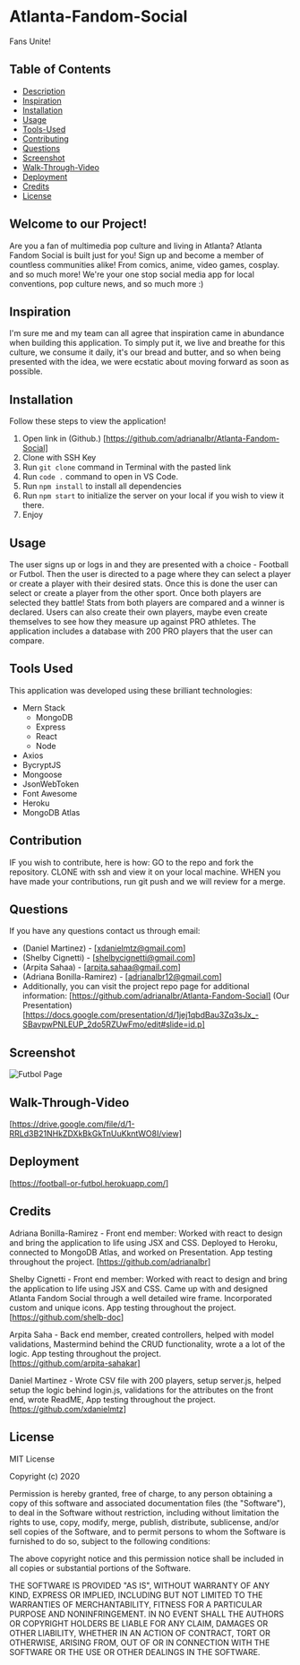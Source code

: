 # Atlanta-Fandom-Social

Fans Unite!

## Table of Contents

* [Description](#welcome-to-our-project)
* [Inspiration](#inspiration)
* [Installation](#installation)
* [Usage](#usage)
* [Tools-Used](#tools-used)
* [Contributing](#contribution)
* [Questions](#questions)
* [Screenshot](#screenshot)
* [Walk-Through-Video](#walk-through-vid)
* [Deployment](#deployment)
* [Credits](#credits)
* [License](#license)

## Welcome to our Project!

Are you a fan of multimedia pop culture and living in Atlanta? Atlanta Fandom Social is built just for you! Sign up and become a member of countless communities alike! From comics, anime, video games, cosplay. and so much more! 
We're your one stop social media app for local conventions, pop culture news, and so much more :)

## Inspiration

I'm sure me and my team can all agree that inspiration came in abundance when building this application. To simply put it, we live and breathe for this culture, we consume it daily, it's our bread and butter, and so when being presented with the idea, 
we were ecstatic about moving forward as soon as possible. 

## Installation

Follow these steps to view the application!

1. Open link in (Github.) [https://github.com/adrianalbr/Atlanta-Fandom-Social]
2. Clone with SSH Key
3. Run `git clone` command in Terminal with the pasted link
4. Run `code .` command to open in VS Code.
5. Run `npm install` to install all dependencies
6. Run `npm start` to initialize the server on your local if you wish to view it there.
7. Enjoy

## Usage

The user signs up or logs in and they are presented with a choice - Football or Futbol. Then the user is directed to a page where they can select a player or create a player with their desired stats. Once this is done the user can select or create a player from the other sport.
Once both players are selected they battle! Stats from both players are compared and a winner is declared. Users can also create their own players, maybe even create themselves to see how they measure up against PRO athletes. The application includes a database with 200 PRO players that the user can compare.

## Tools Used

This application was developed using these brilliant technologies:
* Mern Stack
  * MongoDB
  * Express
  * React 
  * Node
* Axios
* BycryptJS
* Mongoose
* JsonWebToken
* Font Awesome
* Heroku
* MongoDB Atlas

## Contribution

IF you wish to contribute, here is how:
GO to the repo and fork the repository.
CLONE with ssh and view it on your local machine.
WHEN you have made your contributions, run git push and we will review for a merge.

## Questions

If you have any questions contact us through email:
* (Daniel Martinez) - [xdanielmtz@gmail.com]
* (Shelby Cignetti) - [shelbycignetti@gmail.com]
* (Arpita Sahaa) - [arpita.sahaa@gmail.com]
* (Adriana Bonilla-Ramirez) - [adrianalbr12@gmail.com]
* Additionally, you can visit the project repo page for additional information: [https://github.com/adrianalbr/Atlanta-Fandom-Social]
  (Our Presentation) [https://docs.google.com/presentation/d/1jej1qbdBau3Zq3sJx_-SBavpwPNLEUP_2do5RZUwFmo/edit#slide=id.p]

## Screenshot
![Futbol Page](documents/football-futbol-ss.jpg)

## Walk-Through-Video
[https://drive.google.com/file/d/1-RRLd3B21NHkZDXkBkGkTnUuKkntWO8I/view]

## Deployment
[https://football-or-futbol.herokuapp.com/]

## Credits

Adriana Bonilla-Ramirez - Front end member: Worked with react to design and bring the application to life using JSX and CSS. Deployed to Heroku, connected to MongoDB Atlas, and worked on Presentation. App testing throughout the project.
[https://github.com/adrianalbr]

Shelby Cignetti - Front end member: Worked with react to design and bring the application to life using JSX and CSS. Came up with and designed Atlanta Fandom Social through a well detailed wire frame. Incorporated custom and unique icons. App testing throughout the project.
[https://github.com/shelb-doc]

Arpita Saha  - Back end member, created controllers, helped with model validations, Mastermind behind the CRUD functionality, wrote a a lot of the logic. App testing throughout the project.  
[https://github.com/arpita-sahakar]


Daniel Martinez - Wrote CSV file with 200 players, setup server.js, helped setup the logic behind login.js, validations for the attributes on the front end, wrote ReadME, App testing throughout the project.
[https://github.com/xdanielmtz]


## License
MIT License

Copyright (c) 2020

Permission is hereby granted, free of charge, to any person obtaining a copy
of this software and associated documentation files (the "Software"), to deal
in the Software without restriction, including without limitation the rights
to use, copy, modify, merge, publish, distribute, sublicense, and/or sell
copies of the Software, and to permit persons to whom the Software is
furnished to do so, subject to the following conditions:

The above copyright notice and this permission notice shall be included in all
copies or substantial portions of the Software.

THE SOFTWARE IS PROVIDED "AS IS", WITHOUT WARRANTY OF ANY KIND, EXPRESS OR
IMPLIED, INCLUDING BUT NOT LIMITED TO THE WARRANTIES OF MERCHANTABILITY,
FITNESS FOR A PARTICULAR PURPOSE AND NONINFRINGEMENT. IN NO EVENT SHALL THE
AUTHORS OR COPYRIGHT HOLDERS BE LIABLE FOR ANY CLAIM, DAMAGES OR OTHER
LIABILITY, WHETHER IN AN ACTION OF CONTRACT, TORT OR OTHERWISE, ARISING FROM,
OUT OF OR IN CONNECTION WITH THE SOFTWARE OR THE USE OR OTHER DEALINGS IN THE
SOFTWARE.